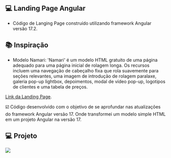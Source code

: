 ## 💻 Landing Page Angular

- Código de Langing Page construído utilizando framework Angular versão 17.2.

## :books: Inspiração
 - Modelo Namari:
'Namari' é um modelo HTML gratuito de uma página adequado para uma página inicial de rolagem longa. Os recursos incluem uma navegação de cabeçalho fixa que rola suavemente para seções relevantes, uma imagem de introdução de rolagem paralaxe, galeria pop-up lightbox, depoimentos, modal de vídeo pop-up, logotipos de clientes e uma tabela de preços.

<a href="https://demos.onepagelove.com/html/namari/" target="_blank">Link da Landing Page</a>.

☑️ Código desenvolvido com o objetivo de se aprofundar nas atualizações do framework Angular versão 17. Onde transformei um modelo simple HTML em um projeto Angular na versão 17. 

## 💻 Projeto

<img src="https://onepagelove.imgix.net/2017/08/opl-big-namari.jpg?max-h=4096&min-w=1280&fit=crop&fp-y=0&auto=compress">
